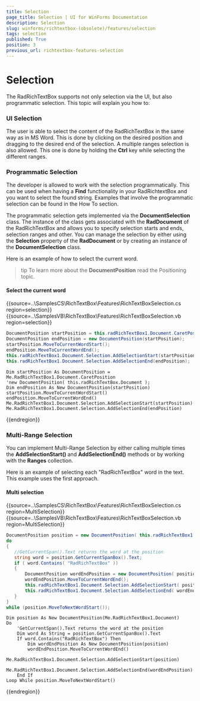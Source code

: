 ```yaml
---
title: Selection
page_title: Selection | UI for WinForms Documentation
description: Selection
slug: winforms/richtextbox-(obsolete)/features/selection
tags: selection
published: True
position: 3
previous_url: richtextbox-features-selection
---
```


# Selection

The RadRichTextBox supports not only selection via the UI, but also programmatic selection. This topic will explain you how to:

### UI Selection

The user is able to select the content of the RadRichTextBox in the same way as in MS Word. This is done by clicking on the desired position and dragging to the desired end of the selection. A multiple ranges selection is also allowed. This one is done by holding the __Ctrl__ key while selecting the different ranges.

### Programmatic Selection

The developer is allowed to work with the selection programmatically. This can be used when having a __Find__ functionality in your RadRichtextBox and you want to select the found string. Examples that involve the programmatic selection can be found in the How To section.

The programmatic selection gets implemented via the __DocumentSelection__ class. The instance of the class gets associated with the __RadDocument__ of the RadRichTextBox and allows you to specify selection starts and ends, selection ranges and other. You can manage the selection by either using the __Selection__ property of the __RadDocument__ or by creating an instance of the __DocumentSelection__ class.

Here is an example of how to select the current word.

>tip To learn more about the __DocumentPosition__ read the Positioning topic.
>

#### Select the current word

{{source=..\SamplesCS\RichTextBox\Features\RichTextBoxSelection.cs region=selection}} 
{{source=..\SamplesVB\RichTextBox\Features\RichTextBoxSelection.vb region=selection}} 

````C#
DocumentPosition startPosition = this.radRichTextBox1.Document.CaretPosition; //new DocumentPosition( this.radRichTextBox.Document );
DocumentPosition endPosition = new DocumentPosition(startPosition);
startPosition.MoveToCurrentWordStart();
endPosition.MoveToCurrentWordEnd();
this.radRichTextBox1.Document.Selection.AddSelectionStart(startPosition);
this.radRichTextBox1.Document.Selection.AddSelectionEnd(endPosition);

````
````VB.NET
Dim startPosition As DocumentPosition = Me.RadRichTextBox1.Document.CaretPosition
'new DocumentPosition( this.radRichTextBox.Document );
Dim endPosition As New DocumentPosition(startPosition)
startPosition.MoveToCurrentWordStart()
endPosition.MoveToCurrentWordEnd()
Me.RadRichTextBox1.Document.Selection.AddSelectionStart(startPosition)
Me.RadRichTextBox1.Document.Selection.AddSelectionEnd(endPosition)

````

{{endregion}}

### Multi-Range Selection

You can implement Multi-Range Selection by either calling multiple times the __AddSelectionStart()__ and __AddSelectionEnd()__ methods or by working with the __Ranges__ collection.

Here is an example of selecting each "RadRichTextBox" word in the text. This example uses the first approach.

#### Multi selection

{{source=..\SamplesCS\RichTextBox\Features\RichTextBoxSelection.cs region=MultiSelection}} 
{{source=..\SamplesVB\RichTextBox\Features\RichTextBoxSelection.vb region=MultiSelection}} 

````C#
DocumentPosition position = new DocumentPosition( this.radRichTextBox1.Document );
do
{
   //GetCurrentSpan().Text returns the word at the position
   string word = position.GetCurrentSpanBox().Text;
   if ( word.Contains( "RadRichTextBox" ))
   {
       DocumentPosition wordEndPosition = new DocumentPosition( position );
       wordEndPosition.MoveToCurrentWordEnd();
       this.radRichTextBox1.Document.Selection.AddSelectionStart( position );
       this.radRichTextBox1.Document.Selection.AddSelectionEnd( wordEndPosition );
   }
}
while (position.MoveToNextWordStart());

````
````VB.NET
Dim position As New DocumentPosition(Me.RadRichTextBox1.Document)
Do
    'GetCurrentSpan().Text returns the word at the position
    Dim word As String = position.GetCurrentSpanBox().Text
    If word.Contains("RadRichTextBox") Then
        Dim wordEndPosition As New DocumentPosition(position)
        wordEndPosition.MoveToCurrentWordEnd()
        Me.RadRichTextBox1.Document.Selection.AddSelectionStart(position)
        Me.RadRichTextBox1.Document.Selection.AddSelectionEnd(wordEndPosition)
    End If
Loop While position.MoveToNextWordStart()

````

{{endregion}}